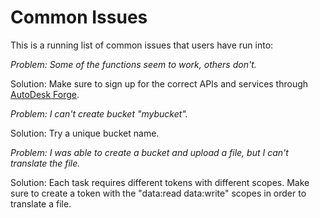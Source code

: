 # Common Issues

This is a running list of common issues that users have run into:



_Problem: Some of the functions seem to work, others don't._ 

Solution: Make sure to sign up for the correct APIs and services through [AutoDesk Forge](https://forge.autodesk.com/).



_Problem: I can't create bucket "mybucket"._ 

Solution: Try a unique bucket name.



_Problem: I was able to create a bucket and upload a file, but I can't translate the file._ 

Solution: Each task requires different tokens with different scopes. Make sure to create a token with the "data:read data:write" scopes in order to translate a file.



